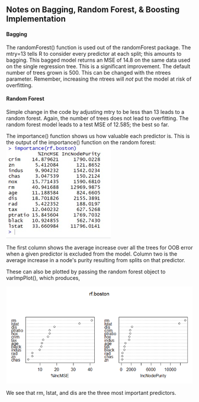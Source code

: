 ## Notes on Bagging, Random Forest, & Boosting Implementation

#### Bagging 

The randomForest() function is used out of the randomForest package. The mtry=13 tells R to consider every predictor at each split; this amounts to bagging. This bagged model returns an MSE of 14.8 on the same data used on the single regression tree. This is a significant improvement. The default number of trees grown is 500. This can be changed with the ntrees parameter. Remember, increasing the ntrees will *not* put the model at risk of overfitting.

#### Random Forest
Simple change in the code by adjusting mtry to be less than 13 leads to a random forest. Again, the number of trees does not lead to overfitting. The random forest model leads to a test MSE of 12.585; the best so far.

The importance() function shows us how valuable each predictor is. This is the output of the importance() function on the random forest:
![importance output](https://github.com/RudyWilliams/r-code/blob/master/plots/importance_rf.png)

The first column shows the average increase over all the trees for OOB error when a given predictor is excluded from the model. Column two is the average increase in a node's purity resulting from splits on that predictor.

These can also be plotted by passing the random forest object to varImpPlot(), which produces,

![importance plot](https://github.com/RudyWilliams/r-code/blob/master/plots/varImpPlot.png)

We see that rm, lstat, and dis are the three most important predictors.